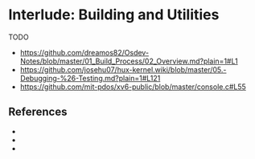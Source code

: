 # Interlude: Building and Utilities

TODO

- https://github.com/dreamos82/Osdev-Notes/blob/master/01_Build_Process/02_Overview.md?plain=1#L1
- https://github.com/josehu07/hux-kernel.wiki/blob/master/05.-Debugging-%26-Testing.md?plain=1#L121
- https://github.com/mit-pdos/xv6-public/blob/master/console.c#L55

## References

- [^hux-kernel]: [hux-kernel](https://github.com/josehu07/hux-kernel/wiki/08.-External-Device-Support#programmable-interval-timer-pit)
- [^osdev]: [osdev](https://wiki.osdev.org/Programmable_Interval_Timer)
- [^geekgeek]: [geekgeek](https://www.geeksforgeeks.org/understanding-volatile-qualifier-in-c/)
